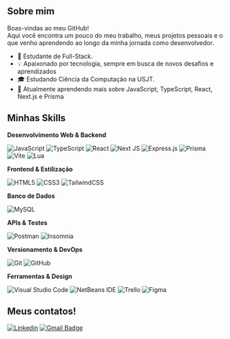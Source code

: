 ## Sobre mim
 Boas-vindas ao meu GitHub!<br>Aqui você encontra um pouco do meu trabalho, meus projetos pessoais e o que venho aprendendo ao longo da minha jornada como desenvolvedor.
 
- 🚀 Estudante de Full-Stack.
- 💡 Apaixonado por tecnologia, sempre em busca de novos desafios e aprendizados
- 🎓 Estudando Ciência da Computação na USJT.
- 🌱 Atualmente aprendendo mais sobre JavaScript, TypeScript, React, Next.js e Prisma

## Minhas Skills

**Desenvolvimento Web & Backend**

![JavaScript](https://img.shields.io/badge/javascript-%23323330.svg?style=for-the-badge&logo=javascript&logoColor=%23F7DF1E)
![TypeScript](https://img.shields.io/badge/typescript-%23007ACC.svg?style=for-the-badge&logo=typescript&logoColor=white)
![React](https://img.shields.io/badge/react-%2320232a.svg?style=for-the-badge&logo=react&logoColor=%2361DAFB)
![Next JS](https://img.shields.io/badge/Next-black?style=for-the-badge&logo=next.js&logoColor=white)
![Express.js](https://img.shields.io/badge/express.js-%23404d59.svg?style=for-the-badge&logo=express&logoColor=%2361DAFB)
![Prisma](https://img.shields.io/badge/Prisma-3982CE?style=for-the-badge&logo=Prisma&logoColor=white)
![Vite](https://img.shields.io/badge/vite-%23646CFF.svg?style=for-the-badge&logo=vite&logoColor=white)
![Lua](https://img.shields.io/badge/lua-%232C2D72.svg?style=for-the-badge&logo=lua&logoColor=white)

**Frontend & Estilização**

![HTML5](https://img.shields.io/badge/html5-%23E34F26.svg?style=for-the-badge&logo=html5&logoColor=white)
![CSS3](https://img.shields.io/badge/css3-%231572B6.svg?style=for-the-badge&logo=css3&logoColor=white)
![TailwindCSS](https://img.shields.io/badge/tailwindcss-%2338B2AC.svg?style=for-the-badge&logo=tailwind-css&logoColor=white)

**Banco de Dados**

![MySQL](https://img.shields.io/badge/mysql-4479A1.svg?style=for-the-badge&logo=mysql&logoColor=white)

**APIs & Testes**

![Postman](https://img.shields.io/badge/Postman-FF6C37?style=for-the-badge&logo=postman&logoColor=white)
![Insomnia](https://img.shields.io/badge/Insomnia-black?style=for-the-badge&logo=insomnia&logoColor=5849BE)

**Versionamento & DevOps**

![Git](https://img.shields.io/badge/git-%23F05033.svg?style=for-the-badge&logo=git&logoColor=white)
![GitHub](https://img.shields.io/badge/github-%23121011.svg?style=for-the-badge&logo=github&logoColor=white)

**Ferramentas & Design**

![Visual Studio Code](https://img.shields.io/badge/Visual%20Studio%20Code-0078d7.svg?style=for-the-badge&logo=visual-studio-code&logoColor=white)
![NetBeans IDE](https://img.shields.io/badge/NetBeansIDE-1B6AC6.svg?style=for-the-badge&logo=apache-netbeans-ide&logoColor=white)
![Trello](https://img.shields.io/badge/Trello-%23026AA7.svg?style=for-the-badge&logo=Trello&logoColor=white)
![Figma](https://img.shields.io/badge/figma-%23F24E1E.svg?style=for-the-badge&logo=figma&logoColor=white)

## Meus contatos!

[![Linkedin](https://img.shields.io/badge/-DevPeress-blue?style=flat-square&logo=Linkedin&logoColor=white&link=https://www.linkedin.com/in/devperes)](https://www.linkedin.com/in/devperes)
[![Gmail Badge](https://img.shields.io/badge/-fabricioperesdsantos@gmail.com-006bed?style=flat-square&logo=Gmail&logoColor=white&link=mailto:fabricioperesdsantos@gmail.com)](mailto:fabricioperesdsantos@gmail.com)
